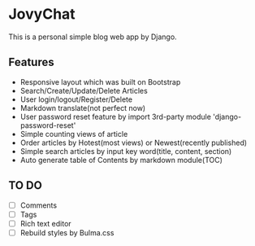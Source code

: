# JovyChat

This is a personal simple blog web app by Django.

## Features
- Responsive layout which was built on Bootstrap
- Search/Create/Update/Delete Articles
- User login/logout/Register/Delete
- Markdown translate(not perfect now)
- User password reset feature by import 3rd-party module 'django-password-reset'
- Simple counting views of article
- Order articles by Hotest(most views) or Newest(recently published)
- Simple search articles by input key word(title, content, section)
- Auto generate table of Contents by markdown module(TOC)



## TO DO
- [ ] Comments
- [ ] Tags
- [ ] Rich text editor
- [ ] Rebuild styles by Bulma.css
